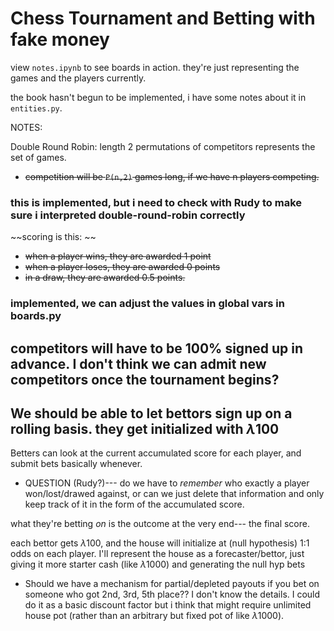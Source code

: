 # Chess Tournament and Betting with fake money

view `notes.ipynb` to see boards in action. 
they're just representing the games and the players currently. 

the book hasn't begun to be implemented, i have some notes about it in `entities.py`. 

NOTES: 

Double Round Robin: length 2 permutations of competitors represents the set of games. 



- ~~competition will be `P(n,2)` games long, if we have n players competing.~~ 
### this is implemented, but i need to check with Rudy to make sure i interpreted double-round-robin correctly

~~scoring is this: ~~
- ~~when a player wins, they are awarded 1 point~~
- ~~when a player loses, they are awarded 0 points~~ 
- ~~in a draw, they are awarded 0.5 points.~~
### implemented, we can adjust the values in global vars in boards.py

## competitors will have to be 100% signed up in advance. I don't think we can admit new competitors once the tournament begins? 

## We should be able to let bettors sign up on a rolling basis. they get initialized with $\lambda$100



Betters can look at the current accumulated score for each player, and submit bets basically whenever. 

- QUESTION (Rudy?)--- do we have to _remember_ who exactly a player won/lost/drawed against, or can we just delete that information and only keep track of it in the form of the accumulated score. 

what they're betting _on_ is the outcome at the very end--- the final score. 

each bettor gets $\lambda$100, and the house will initialize at (null hypothesis) 1:1 odds on each player. I'll represent the house as a forecaster/bettor, just giving it more starter cash (like $\lambda$1000) and generating the null hyp bets

- Should we have a mechanism for partial/depleted payouts if you bet on someone who got 2nd, 3rd, 5th place?? I don't know the details. I could do it as a basic discount factor but i think that might require unlimited house pot (rather than an arbitrary but fixed pot of like $\lambda$1000). 



